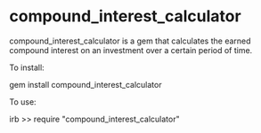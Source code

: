 compound_interest_calculator
============================
compound_interest_calculator is a gem that calculates the earned compound interest on an investment over a certain period of time.

To install:

  gem install compound_interest_calculator
  
To use:

  irb >> require "compound_interest_calculator"
